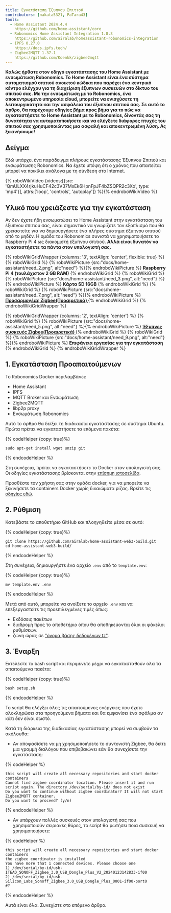 ```yaml
---
title: Εγκατάσταση Έξυπνου Σπιτιού
contributors: [nakata5321, PaTara43]
tools:
  - Home Assistant 2024.4.4
    https://github.com/home-assistant/core
  - Robonomics Home Assistant Integration 1.8.3
    https://github.com/airalab/homeassistant-robonomics-integration
  - IPFS 0.27.0
    https://docs.ipfs.tech/
  - Zigbee2MQTT 1.37.1
    https://github.com/Koenkk/zigbee2mqtt
---
```


**Καλώς ήρθατε στον οδηγό εγκατάστασης του Home Assistant με ενσωμάτωση Robonomics. Το Home Assistant είναι ένα σύστημα αυτοματισμού σπιτιού ανοικτού κώδικα που παρέχει ένα κεντρικό κέντρο ελέγχου για τη διαχείριση έξυπνων συσκευών στο δίκτυο του σπιτιού σας. Με την ενσωμάτωση με το Robonomics, ένα αποκεντρωμένο υπηρεσία cloud, μπορείτε να ενισχύσετε τη λειτουργικότητα και την ασφάλεια του έξυπνου σπιτιού σας. Σε αυτό το άρθρο, θα παρέχουμε οδηγίες βήμα προς βήμα για το πώς να εγκαταστήσετε το Home Assistant με το Robonomics, δίνοντάς σας τη δυνατότητα να αυτοματοποιήσετε και να ελέγξετε διάφορες πτυχές του σπιτιού σας χρησιμοποιώντας μια ασφαλή και αποκεντρωμένη λύση. Ας ξεκινήσουμε!**

## Δείγμα

Εδώ υπάρχει ένα παράδειγμα πλήρους εγκατάστασης Έξυπνου Σπιτιού και ενσωμάτωσης Robonomics. Να έχετε υπόψη ότι ο χρόνος που απαιτείται μπορεί να ποικίλει ανάλογα με τη σύνδεση στο Internet.

{% roboWikiVideo {videos:[{src: 'QmULXX4rjkuHuCF42c3V37MxEk6HpnFpJF4bZSQPR2c3Xo', type: 'mp4'}], attrs:['loop', 'controls', 'autoplay']} %}{% endroboWikiVideo %}

## Υλικό που χρειάζεστε για την εγκατάσταση

Αν δεν έχετε ήδη ενσωματώσει το Home Assistant στην εγκατάσταση του έξυπνου σπιτιού σας, είναι σημαντικό να γνωρίζετε τον εξοπλισμό που θα χρειαστείτε για να δημιουργήσετε ένα πλήρες σύστημα έξυπνου σπιτιού από το μηδέν. Η ομάδα του Robonomics συνιστά να χρησιμοποιήσετε το Raspberry Pi 4 ως διακομιστή έξυπνου σπιτιού. **Αλλά είναι δυνατόν να εγκαταστήσετε τα πάντα στον υπολογιστή σας.**


{% roboWikiGridWrapper {columns: '3', textAlign: 'center', flexible: true} %}
	{% roboWikiGrid %} {% roboWikiPicture {src:"docs/home-assistant/need_2.png", alt:"need"} %}{% endroboWikiPicture %}
	<b>Raspberry Pi 4 (τουλάχιστον 2 GB RAM)</b>
	{% endroboWikiGrid %}
	{% roboWikiGrid %} 	{% roboWikiPicture {src:"docs/home-assistant/need_3.png", alt:"need"} %}{% endroboWikiPicture %}
	<b>Κάρτα SD 16GB</b> {% endroboWikiGrid %}
	{% roboWikiGrid %} 	{% roboWikiPicture {src:"docs/home-assistant/need_7.png", alt:"need"} %}{% endroboWikiPicture %}
	<a href="https://www.zigbee2mqtt.io/information/supported_adapters.html" target="_blank"> <b> Προσαρμογέας Zigbee(Προαιρετικά) </b> </a>  {% endroboWikiGrid %}
{% endroboWikiGridWrapper %}

{% roboWikiGridWrapper {columns: '2', textAlign: 'center'} %}
	{% roboWikiGrid %} {% roboWikiPicture {src:"docs/home-assistant/need_5.png", alt:"need"} %}{% endroboWikiPicture %}
	 <a href="https://www.zigbee2mqtt.io/supported-devices/" target="_blank"> <b> Έξυπνες συσκευές Zigbee(Προαιρετικά) </b> </a>  {% endroboWikiGrid %}
	{% roboWikiGrid %} 	{% roboWikiPicture {src:"docs/home-assistant/need_9.png", alt:"need"} %}{% endroboWikiPicture %}
	<b>Επιφάνεια εργασίας για την εγκατάσταση</b>  {% endroboWikiGrid %}
{% endroboWikiGridWrapper %}

## 1. Εγκατάσταση Προαπαιτούμενων

Το Robonomics Docker περιλαμβάνει:
- Home Assistant
- IPFS
- MQTT Broker και Ενσωμάτωση
- Zigbee2MQTT
- libp2p proxy
- Ενσωμάτωση Robonomics

Αυτό το άρθρο θα δείξει τη διαδικασία εγκατάστασης σε σύστημα Ubuntu. Πρώτα πρέπει να εγκαταστήσετε τα επόμενα πακέτα:


{% codeHelper {copy: true}%}

```
sudo apt-get install wget unzip git
```

{% endcodeHelper %}

Στη συνέχεια, πρέπει να εγκαταστήσετε το Docker στον υπολογιστή σας. Οι οδηγίες εγκατάστασης βρίσκονται στην [επίσημη ιστοσελίδα](https://docs.docker.com/engine/install/).

<robo-wiki-note type="warning" title="Σημαντικές πληροφορίες">

  Προσθέστε τον χρήστη σας στην ομάδα docker, για να μπορείτε να ξεκινήσετε τα containers Docker χωρίς δικαιώματα ρίζας. Βρείτε τις [οδηγίες εδώ](https://docs.docker.com/engine/install/linux-postinstall/).

</robo-wiki-note>

## 2. Ρύθμιση

Κατεβάστε το αποθετήριο GitHub και πλοηγηθείτε μέσα σε αυτό:


{% codeHelper {copy: true}%}

```
git clone https://github.com/airalab/home-assistant-web3-build.git
cd home-assistant-web3-build/
```

{% endcodeHelper %}

Στη συνέχεια, δημιουργήστε ένα αρχείο `.env` από το `template.env`:


{% codeHelper {copy: true}%}

```
mv template.env .env
```

{% endcodeHelper %}

Μετά από αυτό, μπορείτε να ανοίξετε το αρχείο `.env` και να επεξεργαστείτε τις προεπιλεγμένες τιμές όπως:
- Εκδόσεις πακέτων
- διαδρομή προς το αποθετήριο όπου θα αποθηκεύονται όλοι οι φάκελοι ρυθμίσεων.
- ζώνη ώρας σε ["όνομα βάσης δεδομένων tz"](https://en.wikipedia.org/wiki/List_of_tz_database_time_zones).

## 3. Έναρξη

Εκτελέστε το bash script και περιμένετε μέχρι να εγκατασταθούν όλα τα απαιτούμενα πακέτα:

{% codeHelper {copy: true}%}

```
bash setup.sh
```

{% endcodeHelper %}

Το script θα ελέγξει όλες τις απαιτούμενες ενέργειες που έχετε ολοκληρώσει στα προηγούμενα βήματα και θα εμφανίσει ένα σφάλμα αν κάτι δεν είναι σωστό.

Κατά τη διάρκεια της διαδικασίας εγκατάστασης μπορεί να συμβούν τα ακόλουθα:
- Αν αποφασίσετε να μη χρησιμοποιήσετε το συντονιστή Zigbee, θα δείτε μια γραμμή διαλόγου που επιβεβαιώνει εάν θα συνεχίσετε την εγκατάσταση:

{% codeHelper %}

```
this script will create all necessary repositories and start docker containers
Cannot find zigbee coordinator location. Please insert it and run script again. The directory /dev/serial/by-id/ does not exist
Do you want to continue without zigbee coordinator? It will not start Zigbee2MQTT container.
Do you want to proceed? (y/n)
```

{% endcodeHelper %}


- Αν υπάρχουν πολλές συσκευές στον υπολογιστή σας που χρησιμοποιούν σειριακές θύρες, το script θα ρωτήσει ποια συσκευή να χρησιμοποιήσετε:

{% codeHelper %}

```
this script will create all necessary repositories and start docker containers
the zigbee coordinator is installed
You have more that 1 connected devices. Please choose one
1) /dev/serial/by-id/usb-ITEAD_SONOFF_Zigbee_3.0_USB_Dongle_Plus_V2_20240123142833-if00
2) /dev/serial/by-id/usb-Silicon_Labs_Sonoff_Zigbee_3.0_USB_Dongle_Plus_0001-if00-port0
#?
```

{% endcodeHelper %}

Αυτά είναι όλα. Συνεχίστε στο επόμενο άρθρο.